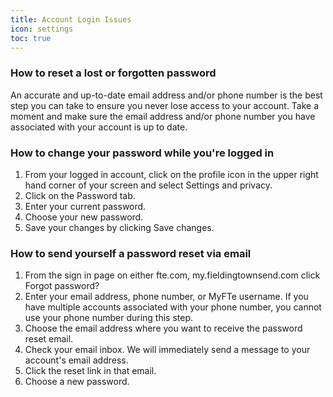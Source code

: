 ```yaml
---
title: Account Login Issues
icon: settings
toc: true
---
```


### How to reset a lost or forgotten password

An accurate and up-to-date email address and/or phone number is the best step you can take to ensure you never lose access to your account. Take a moment and make sure the email address and/or phone number you have associated with your account is up to date.

### How to change your password while you're logged in

1.	From your logged in account, click on the profile icon in the upper right hand corner of your screen and select Settings and privacy.
2.	Click on the Password tab.
3.	Enter your current password.
4.	Choose your new password.
5.	Save your changes by clicking Save changes.


### How to send yourself a password reset via email

1.	From the sign in page on either fte.com, my.fieldingtownsend.com click Forgot password?
2.	Enter your email address, phone number, or MyFTe username. If you have multiple accounts associated with your phone number, you cannot use your phone number during this step.
3.	Choose the email address where you want to receive the password reset email.
4.	Check your email inbox. We will immediately send a message to your account's email address.
5.	Click the reset link in that email.
6.	Choose a new password.


